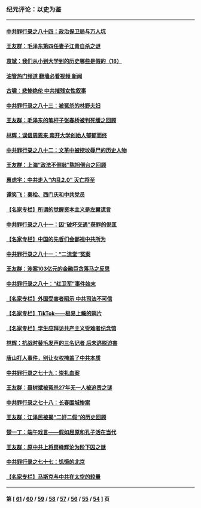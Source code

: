 ### 纪元评论：以史为鉴
---
#### [中共罪行录之八十四：政治保卫局与万人坑](../../pages/nsc1028/n13795320.md?08050330) 
#### [王友群：毛泽东第四任妻子江青自杀之谜](../../pages/nsc1028/n13791949.md?08050330) 
#### [袁斌：我们从小到大学到的历史哪些是假的（18）](../../pages/nsc1028/n13792132.md?08050330) 
#### [油管热门频道 翻墙必看视频 新闻](ok?08050330)
#### [古啸：悲惨绝伦 中共摧残女性叙事](../../pages/nsc1028/n13791297.md?08050330) 
#### [中共罪行录之八十三：被冤杀的林野夫妇](../../pages/nsc1028/n13789020.md?08050330) 
#### [王友群：毛泽东的笔杆子张春桥被判死缓之回顾](../../pages/nsc1028/n13787500.md?08050330) 
#### [林辉：误信周恩来 南开大学创始人郁郁而终](../../pages/nsc1028/n13786021.md?08050330) 
#### [中共罪行录之八十二：文革中被挖坟辱尸的历史人物](../../pages/nsc1028/n13785139.md?08050330) 
#### [王友群：上海“政法不倒翁”陈旭倒台之回顾](../../pages/nsc1028/n13778787.md?08050330) 
#### [惠虎宇：中共走入“内乱2.0” 灭亡将至](../../pages/nsc1028/n13778194.md?08050330) 
#### [谭笑飞：秦桧、西门庆和中共党员](../../pages/nsc1028/n13778191.md?08050330) 
#### [【名家专栏】所谓的觉醒资本主义是左翼谎言](../../pages/nsc1028/n13777457.md?08050330) 
#### [中共罪行录之八十一：因“破坏交通”获罪的倪匡](../../pages/nsc1028/n13777594.md?08050330) 
#### [【名家专栏】中国的先哲们会鄙视中共所为](../../pages/nsc1028/n13772913.md?08050330) 
#### [中共罪行录之八十一：“二流堂”冤案](../../pages/nsc1028/n13772788.md?08050330) 
#### [王友群：涉案103亿元的金融巨贪落马之反思](../../pages/nsc1028/n13772297.md?08050330) 
#### [中共罪行录之八十：“红卫军”事件始末](../../pages/nsc1028/n13769101.md?08050330) 
#### [【名家专栏】外国受害者昭示 中共司法不可信](../../pages/nsc1028/n13767326.md?08050330) 
#### [【名家专栏】TikTok——极易上瘾的鸦片](../../pages/nsc1028/n13766769.md?08050330) 
#### [【名家专栏】学生应拜访共产主义受难者纪念馆](../../pages/nsc1028/n13762812.md?08050330) 
#### [林辉：抗战时替毛发声的三名记者 后未逃脱迫害](../../pages/nsc1028/n13761727.md?08050330) 
#### [唐山打人事件，别让女权掩盖了中共本质](../../pages/nsc1028/n13757588.md?08050330) 
#### [中共罪行录之七十九：崇礼血案](../../pages/nsc1028/n13757521.md?08050330) 
#### [王友群：聂树斌被冤杀27年无一人被追责之谜](../../pages/nsc1028/n13757410.md?08050330) 
#### [中共罪行录之七十八：长春围城惨案](../../pages/nsc1028/n13753340.md?08050330) 
#### [王友群：江泽民被揭“二奸二假”的历史回顾](../../pages/nsc1028/n13752541.md?08050330) 
#### [楚一丁：端午戏言——假如屈原和孔子活在当代](../../pages/nsc1028/n13751814.md?08050330) 
#### [王友群：原中共上将房峰辉沦为阶下囚之谜](../../pages/nsc1028/n13746271.md?08050330) 
#### [中共罪行录之七十七：饥饿的北京](../../pages/nsc1028/n13742533.md?08050330) 
#### [【名家专栏】马斯克与中共在太空的较量](../../pages/nsc1028/n13741595.md?08050330) 

---
#### 第 [ [61](./61.md?08050330) / [60](./60.md?08050330) / [59](./59.md?08050330) / [58](./58.md?08050330) / [57](./57.md?08050330) / [56](./56.md?08050330) / [55](./55.md?08050330) / [54](./54.md?08050330) ] 页
